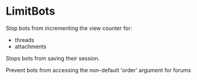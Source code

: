 # LimitBots

Stop bots from incrementing the view counter for:
- threads 
- attachments

Stops bots from saving their session.

Prevent bots from accessing the non-default 'order' argument for forums